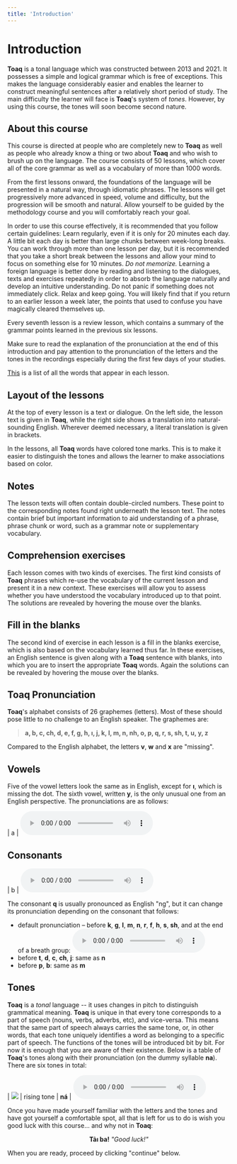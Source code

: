 ```yaml
---
title: 'Introduction'
---
```

# Introduction

**Toaq** is a tonal language which was constructed between 2013 and 2021. It possesses a simple and logical grammar which is free of exceptions. This makes the language considerably easier and enables the learner to construct meaningful sentences after a relatively short period of study. The main difficulty the learner will face is **Toaq**'s system of *tones*. However, by using this course, the tones will soon become second nature.

## About this course

This course is directed at people who are completely new to **Toaq** as well as people who already know a thing or two about **Toaq** and who wish to brush up on the language. The course consists of 50 lessons, which cover all of the core grammar as well as a vocabulary of more than 1000 words.

From the first lessons onward, the foundations of the language will be presented in a natural way, through idiomatic phrases. The lessons will get progressively more advanced in speed, volume and difficulty, but the progression will be smooth and natural. Allow yourself to be guided by the methodology course and you will comfortably reach your goal.

In order to use this course effectively, it is recommended that you follow certain guidelines: Learn regularly, even if it is only for 20 minutes each day. A little bit each day is better than large chunks between week-long breaks. You can work through more than one lesson per day, but it is recommended that you take a short break between the lessons and allow your mind to focus on something else for 10 minutes.  *Do not memorize.* Learning a foreign language is better done by reading and listening to the dialogues, texts and exercises repeatedly in order to absorb the language naturally and develop an intuitive understanding.  Do not panic if something does not immediately click. Relax and keep going. You will likely find that if you return to an earlier lesson a week later, the points that used to confuse you have magically cleared themselves up.

Every seventh lesson is a review lesson, which contains a summary of the grammar points learned in the previous six lessons.

Make sure to read the explanation of the pronunciation at the end of this introduction and pay attention to the pronunciation of the letters and the tones in the recordings especially during the first few days of your studies.

[This](../vocabulary/) is a list of all the words that appear in each lesson.

## Layout of the lessons

At the top of every lesson is a text or dialogue. On the left side, the lesson text is given in **Toaq**, while the right side shows a translation into natural-sounding English. Wherever deemed necessary, a literal translation is given in brackets.

In the lessons, all **Toaq** words have colored tone marks. This is to make it easier to distinguish the tones and allows the learner to make associations based on color.

## Notes

The lesson texts will often contain double-circled numbers. These point to the corresponding notes found right underneath the lesson text. The notes contain brief but important information to aid understanding of a phrase, phrase chunk or word, such as a grammar note or supplementary vocabulary.

## Comprehension exercises

Each lesson comes with two kinds of exercises. The first kind consists of **Toaq** phrases which re-use the vocabulary of the current lesson and present it in a new context. These exercises will allow you to assess whether you have understood the vocabulary introduced up to that point. The solutions are revealed by hovering the mouse over the blanks.  

## Fill in the blanks

The second kind of exercise in each lesson is a fill in the blanks exercise, which is also based on the vocabulary learned thus far. In these exercises, an English sentence is given along with a **Toaq** sentence with blanks, into which you are to insert the appropriate **Toaq** words. Again the solutions can be revealed by hovering the mouse over the blanks.

## Toaq Pronunciation

**Toaq**'s alphabet consists of 26 graphemes (letters). Most of these should pose little to no challenge to an English speaker. The graphemes are:

> **a, b, c, ch, d, e, f, g, h, ı, j, k, l, m, n, nh, o, p, q, r, s, sh, t, u, y, z**

Compared to the English alphabet, the letters **v**, **w** and **x** are "missing".

## Vowels

Five of the vowel letters look the same as in English, except for **ı**, which is missing the dot. The sixth vowel, written **y**, is the only unusual one from an English perspective. The pronunciations are as follows:

| a | <audio controls src="../sounds/a.mp3" /> |
| e | <audio controls src="../sounds/e.mp3" /> |
| ı | <audio controls src="../sounds/i.mp3" /> |
| o | <audio controls src="../sounds/o.mp3" /> |
| u | <audio controls src="../sounds/u.mp3" /> |
| y | <audio controls src="../sounds/y.mp3" /> |

## Consonants

| b  | <audio controls src="../sounds/b.mp3" />  |
| c  | <audio controls src="../sounds/c.mp3" />  |
| ch | <audio controls src="../sounds/ch.mp3" /> |
| d  | <audio controls src="../sounds/d.mp3" />  |
| f  | <audio controls src="../sounds/f.mp3" />  |
| g  | <audio controls src="../sounds/g.mp3" />  |
| h  | <audio controls src="../sounds/h.mp3" />  |
| j  | <audio controls src="../sounds/j.mp3" />  |
| k  | <audio controls src="../sounds/k.mp3" />  |
| l  | <audio controls src="../sounds/l.mp3" />  |
| m  | <audio controls src="../sounds/m.mp3" />  |
| n  | <audio controls src="../sounds/n.mp3" />  |
| nh | <audio controls src="../sounds/nh.mp3" />  |
| p  | <audio controls src="../sounds/p.mp3" />  |
| r  | <audio controls src="../sounds/r.mp3" />  |
| s  | <audio controls src="../sounds/s.mp3" />  |
| sh | <audio controls src="../sounds/sh.mp3" /> |
| t  | <audio controls src="../sounds/t.mp3" />  |
| z  | <audio controls src="../sounds/z.mp3" />  |

The consonant **q** is usually pronounced as English "ng", but it can change its pronunciation depending on the consonant that follows:

* default&nbsp;pronunciation&nbsp;– before&nbsp;**k**, **g**, **l**, **m**, **n**, **r**, **f**, **h**, **s**, **sh**, and&nbsp;at&nbsp;the&nbsp;end of&nbsp;a&nbsp;breath&nbsp;group: <audio controls src="../sounds/q.mp3" />
* before **t**, **d**, **c**, **ch**, **j**: same as **n**
* before **p**, **b**: same as **m**

## Tones

**Toaq** is a *tonal* language -- it uses changes in pitch to distinguish grammatical meaning. **Toaq** is unique in that every tone corresponds to a part of speech (nouns, verbs, adverbs, etc), and vice-versa. This means that the same part of speech always carries the same tone, or, in other words, that each tone uniquely identifies a word as belonging to a specific part of speech. The functions of the tones will be introduced bit by bit. For now it is enough that you are aware of their existence. Below is a table of **Toaq**'s tones along with their pronunciation (on the dummy syllable **na**). There are six tones in total:

| ![](../tones/t2.png) | rising tone         | **ná** | <audio controls src="../tones/t2.mp3" /> |
| ![](../tones/t3.png) | rising glottal tone | **nä** | <audio controls src="../tones/t3.mp3" /> |
| ![](../tones/t4.png) | falling tone        | **nả** | <audio controls src="../tones/t4.mp3" /> |
| ![](../tones/t5.png) | rising-falling tone | **nâ** | <audio controls src="../tones/t5.mp3" /> |
| ![](../tones/t6.png) | mid tone            | **nà** | <audio controls src="../tones/t6.mp3" /> |
| ![](../tones/t7.png) | low glottal tone    | **nã** | <audio controls src="../tones/t7.mp3" /> |

Once you have made yourself familiar with the letters and the tones and have got yourself a comfortable spot, all that is left for us to do is wish you good luck with this course... and why not in **Toaq**:

<center>
  <strong>Tảı ba!</strong> <i>"Good luck!"</i>
</center>

When you are ready, proceed by clicking "continue" below.
